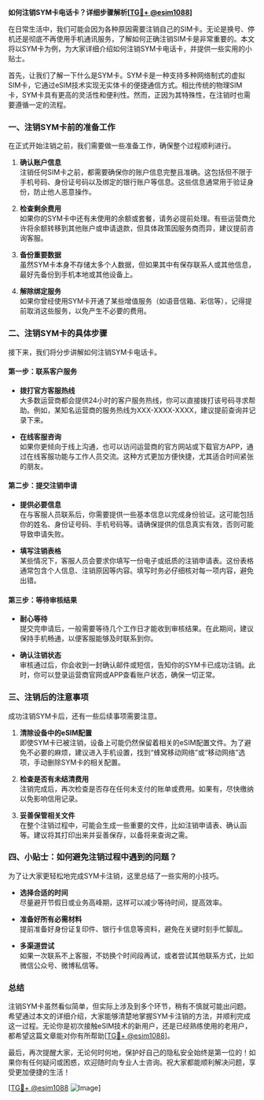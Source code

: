 **如何注销SYM卡电话卡？详细步骤解析[[TG💪+ @esim1088](https://t.me/s/esim1088)]**

在日常生活中，我们可能会因为各种原因需要注销自己的SIM卡。无论是换号、停机还是彻底不再使用手机通讯服务，了解如何正确注销SIM卡是非常重要的。本文将以SYM卡为例，为大家详细介绍如何注销SYM卡电话卡，并提供一些实用的小贴士。

首先，让我们了解一下什么是SYM卡。SYM卡是一种支持多种网络制式的虚拟SIM卡，它通过eSIM技术实现无实体卡的便捷通信方式。相比传统的物理SIM卡，SYM卡具有更高的灵活性和便利性。然而，正因为其特殊性，在注销时也需要遵循一定的流程。

### 一、注销SYM卡前的准备工作

在正式开始注销之前，我们需要做一些准备工作，确保整个过程顺利进行。

1. **确认账户信息**  
   注销任何SIM卡之前，都需要确保你的账户信息完整且准确。这包括但不限于手机号码、身份证号码以及绑定的银行账户等信息。这些信息通常用于验证身份，防止他人恶意操作。

2. **检查剩余费用**  
   如果你的SYM卡中还有未使用的余额或套餐，请务必提前处理。有些运营商允许将余额转移到其他账户或申请退款，但具体政策因服务商而异，建议提前咨询客服。

3. **备份重要数据**  
   虽然SYM卡本身不存储太多个人数据，但如果其中有保存联系人或其他信息，最好先备份到手机本地或其他设备上。

4. **解除绑定服务**  
   如果你曾经使用SYM卡开通了某些增值服务（如语音信箱、彩信等），记得提前取消这些服务，以免产生不必要的费用。

### 二、注销SYM卡的具体步骤

接下来，我们将分步讲解如何注销SYM卡电话卡。

#### 第一步：联系客户服务

- **拨打官方客服热线**  
  大多数运营商都会提供24小时的客户服务热线，你可以直接拨打该号码寻求帮助。例如，某知名运营商的服务热线为XXX-XXXX-XXXX，建议提前查询并记录下来。

- **在线客服咨询**  
  如果你更倾向于线上沟通，也可以访问运营商的官方网站或下载官方APP，通过在线客服功能与工作人员交流。这种方式更加方便快捷，尤其适合时间紧张的朋友。

#### 第二步：提交注销申请

- **提供必要信息**  
  在与客服人员联系后，你需要提供一些基本信息以完成身份验证。这可能包括你的姓名、身份证号码、手机号码等。请确保提供的信息真实有效，否则可能导致申请失败。

- **填写注销表格**  
  某些情况下，客服人员会要求你填写一份电子或纸质的注销申请表。这份表格通常包含个人信息、注销原因等内容。填写时务必仔细核对每一项内容，避免出错。

#### 第三步：等待审核结果

- **耐心等待**  
  提交完申请后，一般需要等待几个工作日才能收到审核结果。在此期间，建议保持手机畅通，以便客服能够及时联系到你。

- **确认注销状态**  
  审核通过后，你会收到一封确认邮件或短信，告知你的SYM卡已成功注销。此时，你可以登录运营商官网或APP查看账户状态，确保一切正常。

### 三、注销后的注意事项

成功注销SYM卡后，还有一些后续事项需要注意。

1. **清除设备中的eSIM配置**  
   即使SYM卡已被注销，设备上可能仍然保留着相关的eSIM配置文件。为了避免不必要的麻烦，建议进入手机设置，找到“蜂窝移动网络”或“移动网络”选项，手动删除SYM卡的相关配置。

2. **检查是否有未结清费用**  
   注销完成后，再次检查是否存在任何未支付的账单或费用。如果有，尽快缴纳以免影响信用记录。

3. **妥善保管相关文件**  
   在整个注销过程中，可能会生成一些重要的文件，比如注销申请表、确认函等。建议将其打印出来并妥善保存，以备将来查询之需。

### 四、小贴士：如何避免注销过程中遇到的问题？

为了让大家更轻松地完成SYM卡注销，这里总结了一些实用的小技巧。

- **选择合适的时间**  
  尽量避开节假日或业务高峰期，这样可以减少等待时间，提高效率。

- **准备好所有必需材料**  
  提前准备好身份证复印件、银行卡信息等资料，避免在关键时刻手忙脚乱。

- **多渠道尝试**  
  如果一次联系不上客服，不妨换个时间段再试，或者尝试其他联系方式，比如微信公众号、微博私信等。

### 总结

注销SYM卡虽然看似简单，但实际上涉及到多个环节，稍有不慎就可能出问题。希望通过本文的详细介绍，大家能够清楚地掌握SYM卡注销的方法，并顺利完成这一过程。无论你是初次接触eSIM技术的新用户，还是已经熟练使用的老用户，都希望这篇文章能对你有所帮助[[TG💪+ @esim1088](https://t.me/s/esim1088)]。

最后，再次提醒大家，无论何时何地，保护好自己的隐私安全始终是第一位的！如果你有任何疑问或困惑，欢迎随时向专业人士咨询。祝大家都能顺利解决问题，享受更加便捷的生活！

[[TG💪+ @esim1088](https://t.me/s/esim1088) ![Image](https://i.postimg.cc/4NQfJmqS/Snipaste-2025-05-13-00-14-12.png)]